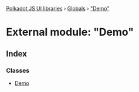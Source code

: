 [Polkadot JS UI libraries](../README.md) › [Globals](../globals.md) › ["Demo"](_demo_.md)

# External module: "Demo"

## Index

### Classes

* [Demo](../classes/_demo_.demo.md)
